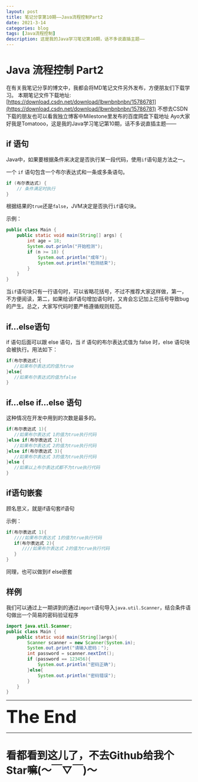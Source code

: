 ```yaml
---
layout: post
title: 笔记分享第10期——Java流程控制Part2
date: 2021-3-14
categories: blog
tags: [Java流程控制]
description: 这是我的Java学习笔记第10期，话不多说直插主题——
---
```


# Java 流程控制 Part2

在有关我笔记分享的博文中，我都会将MD笔记文件另外发布，方便朋友们下载学习。
本期笔记文件下载地址:
[https://download.csdn.net/download/lbwnbnbnbn/15786781](https://download.csdn.net/download/lbwnbnbnbn/15786781)
不想去CSDN下载的朋友也可以看我独立博客中Milestone里发布的百度网盘下载地址
Ayo大家好我是Tomatooo，这是我的Java学习笔记第10期，话不多说直插主题——

## if 语句

Java中，如果要根据条件来决定是否执行某一段代码，使用`if`语句是方法之一。

一个 `if` 语句包含一个布尔表达式和一条或多条语句。

```java
if (布尔表达式) {
    // 条件满足时执行
}
```

根据结果的`true`还是`false`，JVM决定是否执行`if`语句块。

示例：

```java
public class Main {
    public static void main(String[] args) {
        int age = 18;
        System.out.prinln("开始检测");
        if (n >= 18) {
            System.out.println("成年");
            System.out.println("检测结束");
        }
    }
}
```

当`if`语句块只有一行语句时，可以省略花括号，不过不推荐大家这样做，第一，不方便阅读，第二，如果给该if语句增加语句时，又肯会忘记加上花括号导致bug的产生。总之，大家写代码时要严格遵循规则规范。

## if...else语句

if 语句后面可以跟 else 语句，当 if 语句的布尔表达式值为 false 时，else 语句块会被执行。用法如下：

```java
if(布尔表达式){
   //如果布尔表达式的值为true
}else{
   //如果布尔表达式的值为false
}
```

## if...else if...else 语句

这种情况在开发中用到的次数是最多的。

```java
if(布尔表达式 1){
   //如果布尔表达式 1的值为true执行代码
}else if(布尔表达式 2){
   //如果布尔表达式 2的值为true执行代码
}else if(布尔表达式 3){
   //如果布尔表达式 3的值为true执行代码
}else {
   //如果以上布尔表达式都不为true执行代码
}
```

## if语句嵌套

顾名思义，就是if语句套if语句

示例：

```java
if(布尔表达式 1){
   ////如果布尔表达式 1的值为true执行代码
   if(布尔表达式 2){
      ////如果布尔表达式 2的值为true执行代码
   }
}
```

同理，也可以做到if else嵌套

## 样例

我们可以通过上一期讲到的通过`import`语句导入`java.util.Scanner`，结合条件语句做出一个简易的密码验证程序

```java
import java.util.Scanner;
public class Main {
    public static void main(String[]args){
        Scanner scanner = new Scanner(System.in);
        System.out.print("请输入密码：");
        int password = scanner.nextInt();
        if (password == 123456){
            System.out.println("密码正确");
        }else{
            System.out.println("密码错误");
        }
    }
}
```
---
<font size=9>**The End**</font>

---

# 看都看到这儿了，不去Github给我个Star嘛(～￣▽￣)～

